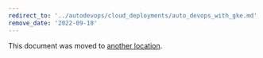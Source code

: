```yaml
---
redirect_to: '../autodevops/cloud_deployments/auto_devops_with_gke.md'
remove_date: '2022-09-18'
---
```


This document was moved to [another location](../autodevops/cloud_deployments/auto_devops_with_gke.md).

<!-- This redirect file can be deleted after <2022-09-18>. -->
<!-- Redirects that point to other docs in the same project expire in three months. -->
<!-- Redirects that point to docs in a different project or site (for example, link is not relative and starts with `https:`) expire in one year. -->
<!-- Before deletion, see: https://docs.gitlab.com/ee/development/documentation/redirects.html -->